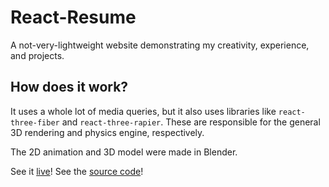 # React-Resume
A not-very-lightweight website demonstrating my creativity, experience, and projects.

## How does it work?
It uses a whole lot of media queries, but it also uses libraries like `react-three-fiber` and `react-three-rapier`. These are responsible for the general 3D rendering and physics engine, respectively.

The 2D animation and 3D model were made in Blender.

See it [live](https://react-resume-mocha.vercel.app)!
See the [source code](https://github.com/EvanA4/ReactResumeSrc)!
